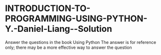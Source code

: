 # INTRODUCTION-TO-PROGRAMMING-USING-PYTHON-Y.-Daniel-Liang--Solution
Answer the questions in the book Using Python
The answer is for reference only; there may be a more effective way to answer the question
